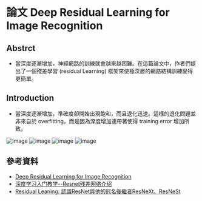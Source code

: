 # 論文 Deep Residual Learning for Image Recognition
## Abstrct 
* 當深度逐漸增加，神經網路的訓練就會越來越困難。在這篇論文中，作者們提出了一個殘差學習 (residual Learning) 框架來使極深層的網路結構訓練變得更簡單。
## Introduction
* 當深度逐漸增加，準確度卻開始出現飽和，而且退化迅速。這樣的退化問題並非來自於 overfitting，而是因為深度增加連帶著使得 training error 增加所致。

![image](https://user-images.githubusercontent.com/62127656/133976001-1a5eb6e8-a71d-419d-be82-9bd358cfbaa8.png)
![image](https://user-images.githubusercontent.com/62127656/134123446-de6afefe-fbf7-4c1c-bdee-09ec6806a4a1.png)
![image](https://user-images.githubusercontent.com/62127656/134123823-05ae73d9-b15f-4318-ac40-0459729f0e8a.png)
![image](https://user-images.githubusercontent.com/62127656/134124009-54367385-1d5c-4880-9e9d-c9dd91f9dc45.png)

## 參考資料
* [Deep Residual Learning for Image Recognition](https://allen108108.github.io/blog/2019/10/29/[%E8%AB%96%E6%96%87]%20Deep%20Residual%20Learning%20for%20Image%20Recognition/)
* [深度学习入门教学--Resnet残差网络介绍](https://www.youtube.com/watch?v=Bu9A_-M5OZk&t=421s)
* [Residual Leaning: 認識ResNet與他的冠名後繼者ResNeXt、ResNeSt](https://medium.com/%E8%BB%9F%E9%AB%94%E4%B9%8B%E5%BF%83/deep-learning-residual-leaning-%E8%AA%8D%E8%AD%98resnet%E8%88%87%E4%BB%96%E7%9A%84%E5%86%A0%E5%90%8D%E5%BE%8C%E7%B9%BC%E8%80%85resnext-resnest-6bedf9389ce)
